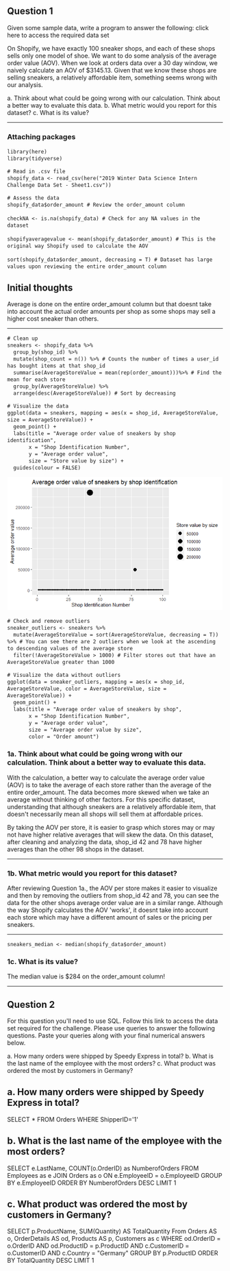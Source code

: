 ## Question 1

Given some sample data, write a program to answer the following: click
here to access the required data set

On Shopify, we have exactly 100 sneaker shops, and each of these shops
sells only one model of shoe. We want to do some analysis of the average
order value (AOV). When we look at orders data over a 30 day window, we
naively calculate an AOV of \$3145.13. Given that we know these shops
are selling sneakers, a relatively affordable item, something seems
wrong with our analysis.

a.  Think about what could be going wrong with our calculation. Think
    about a better way to evaluate this data.
b.  What metric would you report for this dataset?
c.  What is its value?

------------------------------------------------------------------------

### Attaching packages

```{r, message = FALSE, warning = FALSE}
library(here)
library(tidyverse)
```

```{r}
# Read in .csv file
shopify_data <- read_csv(here("2019 Winter Data Science Intern Challenge Data Set - Sheet1.csv"))

```

```{r results='hide'}
# Assess the data
shopify_data$order_amount # Review the order_amount column

checkNA <- is.na(shopify_data) # Check for any NA values in the dataset

shopifyaveragevalue <- mean(shopify_data$order_amount) # This is the original way Shopify used to calculate the AOV

sort(shopify_data$order_amount, decreasing = T) # Dataset has large values upon reviewing the entire order_amount column
```

## Initial thoughts

Average is done on the entire order_amount column but that doesnt take
into account the actual order amounts per shop as some shops may sell a
higher cost sneaker than others.

------------------------------------------------------------------------

```{r}
# Clean up
sneakers <- shopify_data %>%
  group_by(shop_id) %>%
  mutate(shop_count = n()) %>% # Counts the number of times a user_id has bought items at that shop_id
  summarise(AverageStoreValue = mean(rep(order_amount)))%>% # Find the mean for each store
  group_by(AverageStoreValue) %>% 
  arrange(desc(AverageStoreValue)) # Sort by decreasing 
```

```{r}
# Visualize the data
ggplot(data = sneakers, mapping = aes(x = shop_id, AverageStoreValue, size = AverageStoreValue)) + 
  geom_point() + 
  labs(title = "Average order value of sneakers by shop identification", 
       x = "Shop Identification Number", 
       y = "Average order value", 
       size = "Store value by size") +
  guides(colour = FALSE)
```
![](images/Plot1.png)
```{r}
# Check and remove outliers
sneaker_outliers <- sneakers %>%
  mutate(AverageStoreValue = sort(AverageStoreValue, decreasing = T)) %>% # You can see there are 2 outliers when we look at the ascending to descending values of the average store 
  filter(!AverageStoreValue > 1000) # Filter stores out that have an AverageStoreValue greater than 1000
```

```{r}
# Visualize the data without outliers
ggplot(data = sneaker_outliers, mapping = aes(x = shop_id, AverageStoreValue, color = AverageStoreValue, size = AverageStoreValue)) + 
  geom_point() + 
  labs(title = "Average order value of sneakers by shop", 
       x = "Shop Identification Number", 
       y = "Average order value", 
       size = "Average order value by size",
       color = "Order amount")
```

### 1a. Think about what could be going wrong with our calculation. Think about a better way to evaluate this data.

With the calculation, a better way to calculate the average order value
(AOV) is to take the average of each store rather than the average of
the entire order_amount. The data becomes more skewed when we take an
average without thinking of other factors. For this specific dataset,
understanding that although sneakers are a relatively affordable item,
that doesn't necessarily mean all shops will sell them at affordable
prices.

By taking the AOV per store, it is easier to grasp which stores may or
may not have higher relative averages that will skew the data. On this
dataset, after cleaning and analyzing the data, shop_id 42 and 78 have
higher averages than the other 98 shops in the dataset.

------------------------------------------------------------------------

### 1b. What metric would you report for this dataset?

After reviewing Question 1a., the AOV per store makes it easier to
visualize and then by removing the outliers from shop_id 42 and 78, you
can see the data for the other shops average order value are in a
similar range. Although the way Shopify calculates the AOV 'works', it
doesnt take into account each store which may have a different amount of
sales or the pricing per sneakers.

------------------------------------------------------------------------

```{r}
sneakers_median <- median(shopify_data$order_amount)
```

### 1c. What is its value?

The median value is \$284 on the order_amount column!

------------------------------------------------------------------------

## Question 2

For this question you'll need to use SQL. Follow this link to access the
data set required for the challenge. Please use queries to answer the
following questions. Paste your queries along with your final numerical
answers below.

a.  How many orders were shipped by Speedy Express in total?
b.  What is the last name of the employee with the most orders?
c.  What product was ordered the most by customers in Germany?

## a. How many orders were shipped by Speedy Express in total?

SELECT \* FROM Orders WHERE ShipperID='1'

## b. What is the last name of the employee with the most orders?

SELECT e.LastName, COUNT(o.OrderID) as NumberofOrders FROM Employees as
e JOIN Orders as o ON e.EmployeeID = o.EmployeeID GROUP BY e.EmployeeID
ORDER BY NumberofOrders DESC LIMIT 1

## c. What product was ordered the most by customers in Germany?

SELECT p.ProductName, SUM(Quantity) AS TotalQuantity From Orders AS o,
OrderDetails AS od, Products AS p, Customers as c WHERE od.OrderID =
o.OrderID AND od.ProductID = p.ProductID AND c.CustomerID = o.CustomerID
AND c.Country = "Germany" GROUP BY p.ProductID ORDER BY TotalQuantity
DESC LIMIT 1
